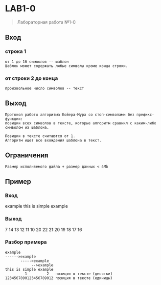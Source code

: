 # LAB1-0
> Лабораторная работа №1-0
## Вход
### строка 1
```
от 1 до 16 символов -- шаблон
Шаблон может содержать любые символы кроме конца строки.
```
### от строки 2 до конца
```
произвольное число символов -- текст
```
## Выход
```
Протокол работы алгоритма Бойера-Мура со стоп-символами без префикс-функции:
позиции всех символов в тексте, которые алгоритм сравнил с каким-либо символом из шаблона.

Позиции в тексте считаются от 1.
Алгоритм ищет все вхождения шаблона в текст.
```
## Ограничения
```
Размер исполняемого файла + размер данных < 4Mb
```
## Пример
### Вход
example
this is simple example
### Выход
7 14 13 12 11 10 20 22 21 20 19 18 17 16
### Разбор примера
```
example
------>example
       ----->example
            -->example
this is simple example
         1         2   позиция в тексте (десятки)
1234567890123456789012 позиция в тексте (единицы)
```
